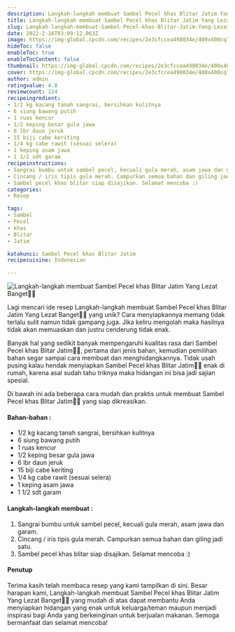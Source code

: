 ```yaml
---
description: Langkah-langkah membuat Sambel Pecel khas Blitar Jatim Yang Lezat Banget"
title: Langkah-langkah membuat Sambel Pecel khas Blitar Jatim Yang Lezat Banget
slug: Langkah-langkah-membuat-Sambel-Pecel-khas-Blitar-Jatim-Yang-Lezat-Banget
date: 2022-2-16T03:09:12.063Z
image: https://img-global.cpcdn.com/recipes/2e3cfccea498034e/400x400cq70/photo.jpg
hideToc: false
enableToc: true
enableTocContent: false
thumbnail: https://img-global.cpcdn.com/recipes/2e3cfccea498034e/400x400cq70/photo.jpg
cover: https://img-global.cpcdn.com/recipes/2e3cfccea498034e/400x400cq70/photo.jpg
author: admin
ratingvalue: 4.8
reviewcount: 124
recipeingredient:
- 1/2 kg kacang tanah sangrai, bersihkan kulitnya
- 6 siung bawang putih
- 1 ruas kencur
- 1/2 keping besar gula jawa
- 6 lbr daun jeruk
- 15 biji cabe keriting
- 1/4 kg cabe rawit (sesuai selera)
- 1 keping asam jawa
- 1 1/2 sdt garam
recipeinstructions:
- Sangrai bumbu untuk sambel pecel, kecuali gula merah, asam jawa dan garam.
- Cincang / iris tipis gula merah. Campurkan semua bahan dan giling jadi satu.
- Sambel pecel khas blitar siap disajikan. Selamat mencoba :)
categories:
- Resep

tags:
- Sambel
- Pecel
- khas
- Blitar
- Jatim

katakunci: Sambel Pecel khas Blitar Jatim
recipecuisine: Indonesian

---
```


![Langkah-langkah membuat Sambel Pecel khas Blitar Jatim Yang Lezat Banget👩‍🍳](https://img-global.cpcdn.com/recipes/2e3cfccea498034e/400x400cq70/photo.jpg)

Lagi mencari ide resep Langkah-langkah membuat Sambel Pecel khas Blitar Jatim Yang Lezat Banget👩‍🍳 yang unik? Cara menyiapkannya memang tidak terlalu sulit namun tidak gampang juga. Jika keliru mengolah maka hasilnya tidak akan memuaskan dan justru cenderung tidak enak.

Banyak hal yang sedikit banyak mempengaruhi kualitas rasa dari Sambel Pecel khas Blitar Jatim👩‍🍳, pertama dari jenis bahan, kemudian pemilihan bahan segar sampai cara membuat dan menghidangkannya. Tidak usah pusing kalau hendak menyiapkan Sambel Pecel khas Blitar Jatim👩‍🍳 enak di rumah, karena asal sudah tahu triknya maka hidangan ini bisa jadi sajian spesial.

Di bawah ini ada beberapa cara mudah dan praktis untuk membuat Sambel Pecel khas Blitar Jatim👩‍🍳 yang siap dikreasikan.

<!--inarticleads1-->

#### Bahan-bahan :

- 1/2 kg kacang tanah sangrai, bersihkan kulitnya
- 6 siung bawang putih
- 1 ruas kencur
- 1/2 keping besar gula jawa
- 6 lbr daun jeruk
- 15 biji cabe keriting
- 1/4 kg cabe rawit (sesuai selera)
- 1 keping asam jawa
- 1 1/2 sdt garam

<!--inarticleads2-->

#### Langkah-langkah membuat :

1. Sangrai bumbu untuk sambel pecel, kecuali gula merah, asam jawa dan garam.
1. Cincang / iris tipis gula merah. Campurkan semua bahan dan giling jadi satu.
1. Sambel pecel khas blitar siap disajikan. Selamat mencoba :)

#### Penutup

Terima kasih telah membaca resep yang kami tampilkan di sini. Besar harapan kami, Langkah-langkah membuat Sambel Pecel khas Blitar Jatim Yang Lezat Banget👩‍🍳 yang mudah di atas dapat membantu Anda menyiapkan hidangan yang enak untuk keluarga/teman maupun menjadi inspirasi bagi Anda yang berkeinginan untuk berjualan makanan. Semoga bermanfaat dan selamat mencoba!